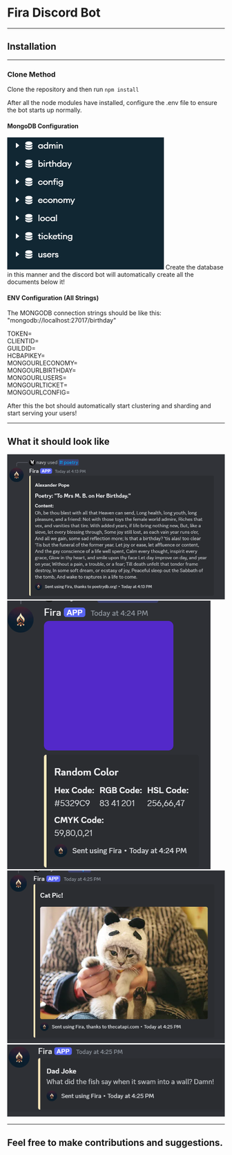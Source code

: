 # Fira Discord Bot
___
## Installation
___

### Clone Method
Clone the repository and then run `npm install`

After all the node modules have installed, configure the .env file to ensure the bot starts up normally.

#### MongoDB Configuration
![img.png](img.png)
Create the database in this manner and the discord bot will automatically create all the documents below it!

#### ENV Configuration (All Strings)
The MONGODB connection strings should be like this: "mongodb://localhost:27017/birthday"

TOKEN= \
CLIENTID= \
GUILDID= \
HCBAPIKEY= \
MONGOURLECONOMY= \
MONGOURLBIRTHDAY= \
MONGOURLUSERS= \
MONGOURLTICKET= \
MONGOURLCONFIG= 

After this the bot should automatically start clustering and sharding and start serving your users! 
___

## What it should look like
![img_1.png](img_1.png)
![img_2.png](img_2.png)
![img_3.png](img_3.png)
![img_4.png](img_4.png)
___


## Feel free to make contributions and suggestions.



